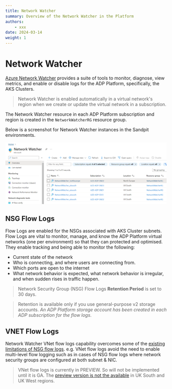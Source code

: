 ```yaml
---
title: Network Watcher
summary: Overview of the Network Watcher in the Platform
authors:
    - xxx
date: 2024-03-14
weight: 1
---
```


# Network Watcher

[Azure Network Watcher](https://learn.microsoft.com/en-us/azure/network-watcher/network-watcher-overview) provides a suite of tools to monitor, diagnose, view metrics, and enable or disable logs for the ADP Platform, specifically, the AKS Clusters.

> Network Watcher is enabled automatically in a virtual network's region when we create or update the virtual network in a subscription.

The Network Watcher resource in each ADP Platform subscription and region is created in the `NetworkWatcherRG` resource group.

Below is a screenshot for Network Watcher instances in the Sandpit environments.

![image.png](../../../images/network-watcher.png)

## NSG Flow Logs

Flow Logs are enabled for the NSGs associated with AKS Cluster subnets. Flow Logs are vital to monitor, manage, and know the ADP Platform virtual networks (one per environment) so that they can protected and optimised. They enable tracking and being able to monitor the following:
- Current state of the network
- Who is connecting, and where users are connecting from.
- Which ports are open to the internet
- What network behavior is expected, what network behavior is irregular, and when sudden rises in traffic happen.

> Network Security Group (NSG) Flow Logs **Retention Period** is set to 30 days.

> Retention is available only if you use general-purpose v2 storage accounts. _An ADP Platform storage account has been created in each ADP subscription for the flow logs_.

## VNET Flow Logs

Network Watcher VNet flow logs capability overcomes some of the [existing limitations of NSG flow logs](https://learn.microsoft.com/en-us/azure/network-watcher/vnet-flow-logs-overview#vnet-flow-logs-compared-to-nsg-flow-logs). e.g. VNet flow logs avoid the need to enable multi-level flow logging such as in cases of NSG flow logs where network security groups are configured at both subnet & NIC.

> VNet flow logs is currently in PREVIEW. So will not be implemented until it is GA. The [preview version is not the available](https://learn.microsoft.com/en-us/azure/network-watcher/vnet-flow-logs-overview#availability) in UK South and UK West regions.




